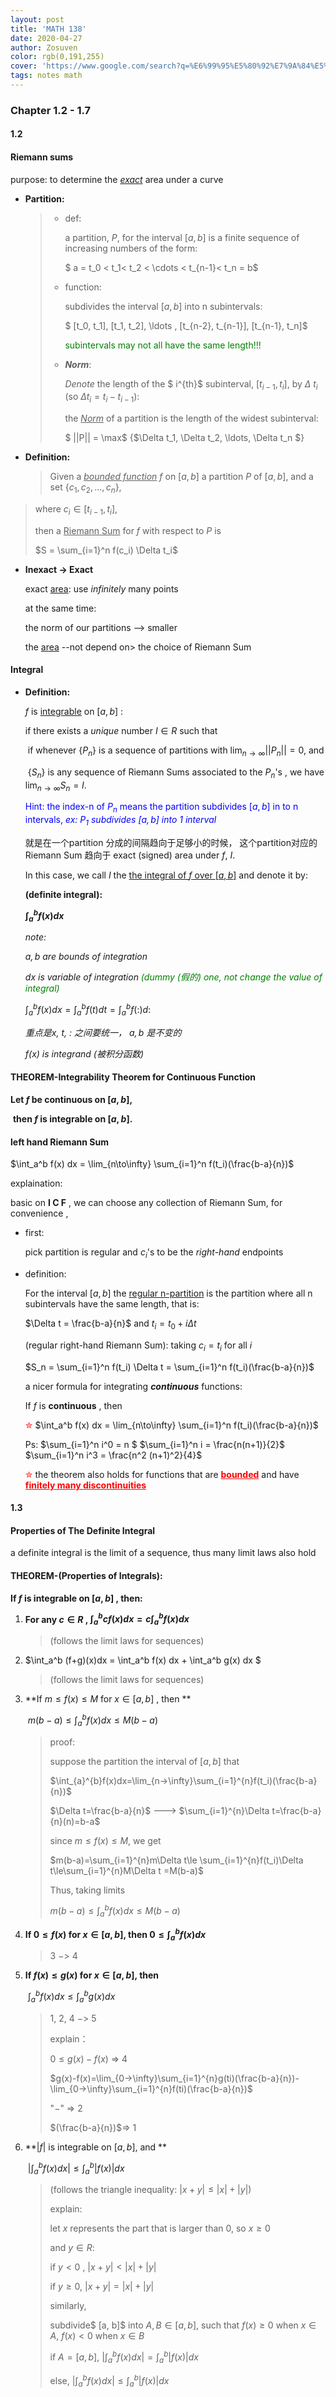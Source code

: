 ```yaml
---
layout: post
title: 'MATH 138'
date: 2020-04-27
author: Zosuven
color: rgb(0,191,255)
cover: 'https://www.google.com/search?q=%E6%99%95%E5%80%92%E7%9A%84%E5%85%94%E5%AD%90&rlz=1C1GCEA_enCA850CA850&sxsrf=ALeKk00_hoBtqt-Dy6Et2av0Oxf84_AyQQ:1588041122309&source=lnms&tbm=isch&sa=X&ved=2ahUKEwiIhO-XiorpAhWBdN8KHU58AtAQ_AUoAXoECAsQAw&biw=1280&bih=578#imgrc=1vMwbgfu2ZI54M'
tags: notes math
---
```

### **Chapter 1.2 - 1.7**



#### 1.2  

#### Riemann sums

purpose: to determine the <u>*exact*</u>  area under a curve 

- **Partition:**

  > - def: 
  >
  >   a partition, $P$, for the interval $[a, b]$ is a finite sequence of increasing numbers of the form:
  >
  >   $ a = t_0 < t_1< t_2 < \cdots < t_{n-1}< t_n = b$
  >
  > - function:
  >
  >   subdivides the interval $[a, b]$ into n subintervals:
  >
  >   $ [t_0, t_1], [t_1, t_2], \ldots , [t_{n-2}, t_{n-1}], [t_{n-1}, t_n]$
  >
  >   <span style="color:green">subintervals may not all have the same length!!!</span>
  >
  > - ***Norm***:
  >
  >   *Denote* the length of the $ i^{th}$ subinterval, $[t_{i-1}, t_i]$, by $\Delta$ $t_i$ (so $\Delta t_i = t_i - t_{i - 1}$):
  >
  >   the <u>*Norm*</u> of a partition is the length of the widest subinterval:
  >
  >   $ ||P|| = \max$ {$\Delta t_1, \Delta t_2, \ldots, \Delta t_n $}

- **Definition:**

  > Given a *<u>bounded function</u>*  $f$ on $[a, b]$ a partition $P$ of $[a, b]$, and a set {${c_1, c_2, \ldots, c_n}$}, 

>where $c_i \in [t_{i-1}, t_i]$,
>
>then a <u>Riemann Sum</u> for $f$ with respect to $P$ is 
>
>$S = \sum_{i=1}^n f(c_i) \Delta t_i$

- **Inexact -> Exact**

  exact <u>area</u>:  use  *infinitely*  many points 

  at the same time: 

  the norm of our partitions --> smaller

  the <u>area</u>  --not depend on> the choice of Riemann Sum



#### Integral

- **Definition:**

  $f$ is <u>integrable</u> on $[a, b]$ :

  if there exists a *unique* number $I \in R$ such that 

  ​	if whenever {$P_n$} is a sequence of partitions with $\lim_{n\to\infty} ||P_n|| = 0$, and

  ​	{$S_n$} is any sequence of Riemann Sums associated to the $P_n$'s , we have $\lim_{n\to\infty} S_n = I$. 

  <span style="color:blue">Hint: the index-n of $P_n$ means the partition subdivides $[a, b]$ in to n intervals, *ex: $P_1$ subdivides $[a, b]$ into 1 interval*</span> 

  就是在一个partition 分成的间隔趋向于足够小的时候， 这个partition对应的 Riemann Sum 趋向于 exact (signed) area under $f$,   $I$.

  

  In this case, we call $I$ the <u>the integral of $f$ over $[a, b]$</u> and denote it by:

  **(definite integral):**

  **$\int_{a}^{b} f(x) dx$**

  *note:*

  *$a, b$ are bounds of integration*

  *$dx$ is variable of integration <span style="color:green">(dummy (假的) one, not change the value of integral)</span>* 

  $\int_a^b f(x) dx = \int_a^b f(t) dt = \int_a^b f(:) d:$ 

  *重点是$x$, $t$, $:$ 之间要统一， $a, b$ 是不变的*

  *$f(x)$ is integrand (被积分函数)*

  



#### THEOREM-Integrability Theorem for Continuous Function

**Let $f$ be continuous on $[a,b]$,**

​	**then $f$ is integrable on $[a,b]$.**





#### left hand Riemann Sum

$\int_a^b f(x) dx = \lim_{n\to\infty} \sum_{i=1}^n f(t_i)(\frac{b-a}{n})$

explaination:

basic on **I C F** , we can choose any collection of Riemann Sum, for convenience , 

- first:

  pick  partition  is regular and  $c_i$'s  to be the *right-hand* endpoints

- definition:

  For the interval $[a, b]$ the <u>regular  n-partition</u> is the partition where all n subintervals have the same length, that is:

  $\Delta t = \frac{b-a}{n}$    and    $t_i = t_0 + i\Delta t$

  

  (regular right-hand Riemann Sum):   taking $c_i = t_i$ for all $i$

  $S_n = \sum_{i=1}^n f(t_i) \Delta t = \sum_{i=1}^n f(t_i)(\frac{b-a}{n})$

  

  a nicer formula for integrating ***continuous*** functions:

  If $f$ is **continuous** , then

  

  <span style="color:red">✮</span>	  $\int_a^b f(x) dx = \lim_{n\to\infty} \sum_{i=1}^n f(t_i)(\frac{b-a}{n})$

  

  Ps:    $\sum_{i=1}^n i^0 = n $      $\sum_{i=1}^n i = \frac{n(n+1)}{2}$     $\sum_{i=1}^n i^3 = \frac{n^2 (n+1)^2}{4}$ 

  

  <span style="color:red">✮</span> the theorem also holds for functions that are <span style="color:red">**<u>bounded</u>**</span> and have <span style="color:red">**<u>finitely many discontinuities</u>**</span>  



#### 1.3

#### Properties of The Definite Integral

a definite integral is the limit of a sequence, thus many limit laws also hold



#### THEOREM-(Properties of Integrals):

**If $f$ is integrable on $[a,b]$ , then:**

1. **For any $c\in R$ , $\int_a^b cf(x)dx = c \int_a^b f(x) dx$**

   > (follows the limit laws for sequences)

2. $\int_a^b (f+g)(x)dx = \int_a^b f(x) dx + \int_a^b g(x) dx $

   > (follows the limit laws for sequences)

3. **If $m\le f(x) \le M$ for $x\in [a,b]$ , then ** 

   ​	$m(b-a) \le \int_a^b f(x) dx \le M(b-a)$

   > proof:
   >
   > suppose the partition the interval of $[a,b]$ that
   >
   > $\int_{a}^{b}f(x)dx=\lim_{n->\infty}\sum_{i=1}^{n}f(t_i)(\frac{b-a}{n})$
   >
   > $\Delta t=\frac{b-a}{n}$            --->         $\sum_{i=1}^{n}\Delta t=\frac{b-a}{n}(n)=b-a$
   >
   > since $m\le f(x) \le M$, we get
   >
   > $m(b-a)=\sum_{i=1}^{n}m\Delta t\le \sum_{i=1}^{n}f(t_i)\Delta t\le\sum_{i=1}^{n}M\Delta t =M(b-a)$
   >
   > Thus, taking limits
   >
   > $m(b-a) \le \int_{a}^{b}f(x)dx \le M(b-a)$ 

4. **If $0 \le f(x)$ for $x \in [a,b]$,    then   $0 \le \int_a^b f(x)dx$**

   > 3 $->$ 4

5. **If $f(x) \le g(x)$ for $x \in [a,b]$,  then**

   ​	$\int_a^b f(x)dx \le \int_a^b g(x)dx$

   > 1, 2, 4 $->$ 5
   >
   > explain：
   >
   > $0\le g(x)-f(x)$ => 4
   >
   > $g(x)-f(x)=\lim_{0->\infty}\sum_{i=1}^{n}g(ti)(\frac{b-a}{n})-\lim_{0->\infty}\sum_{i=1}^{n}f(ti)(\frac{b-a}{n})$
   >
   > "$-$" => 2
   >
   > $(\frac{b-a}{n})$=> 1

6. **$|f|$ is integrable on $[a,b]$, and **

   ​	$| \int_a^b f(x)dx| \le \int_a^b |f(x)|dx$ 

   > (follows the triangle inequality: $|x+y|\le|x|+|y|$)
   >
   > explain:
   >
   > let $x$ represents the part that is larger than 0, so $x\ge0$ 
   >
   > and $y\in R$:
   >
   > if $y<0$ , $|x+y|<|x|+|y|$ 
   >
   > if $y \ge 0$, $|x+y|=|x|+|y|$
   >
   > similarly,
   >
   > subdivide$ [a, b]$ into $A, B\in[a,b]$,  such that $f(x)\ge0$ when $x\in A$, $f(x)<0$ when $x\in B$ 
   >
   > if $A = [a,b]$, $|\int_{a}^{b}f(x)dx|=\int_{a}^{b}|f(x)|dx$
   >
   > else, $|\int_{a}^{b}f(x)dx|\le\int_{a}^{b}|f(x)|dx$ 
